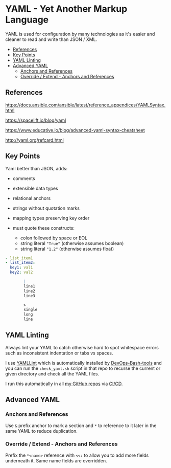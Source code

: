 # YAML - Yet Another Markup Language

YAML is used for configuration by many technologies as it's easier and cleaner to read and write than JSON / XML.

<!-- INDEX_START -->

- [References](#references)
- [Key Points](#key-points)
- [YAML Linting](#yaml-linting)
- [Advanced YAML](#advanced-yaml)
  - [Anchors and References](#anchors-and-references)
  - [Override / Extend - Anchors and References](#override--extend---anchors-and-references)

<!-- INDEX_END -->

## References

<https://docs.ansible.com/ansible/latest/reference_appendices/YAMLSyntax.html>

<https://spacelift.io/blog/yaml>

<https://www.educative.io/blog/advanced-yaml-syntax-cheatsheet>

<http://yaml.org/refcard.html>

## Key Points

Yaml better than JSON, adds:

- comments
- extensible data types
- relational anchors
- strings without quotation marks
- mapping types preserving key order

- must quote these constructs:
  - colon followed by space or EOL
  - string literal `"True"` (otherwise assumes boolean)
  - string literal `"1.2"` (otherwise assumes float)

```yaml
- list_item1
- list_item2:
  key1: val1
  key2: val2

        |
        line1
        line2
        line3

        >
        single
        long
        line
```

## YAML Linting

Always lint your YAML to catch otherwise hard to spot whitespace errors such as inconsistent indentation or tabs vs spaces.

I use [YAMLLint](https://github.com/adrienverge/yamllint) which is automatically installed by [DevOps-Bash-tools](devops-bash-tools.md)
and you can run the `check_yaml.sh` script in that repo to recurse the current or given directory and check all the YAML files.

I run this automatically in all [my GitHub repos](https://github.com/HariSekhon) via [CI/CD](ci-cd.md).

## Advanced YAML

### Anchors and References

Use `&` prefix anchor to mark a section and `*` to reference to it later in the same YAML to reduce duplication.

### Override / Extend - Anchors and References

Prefix the `*<name>` reference with `<<:` to allow you to add more fields underneath it. Same name fields are overridden.
